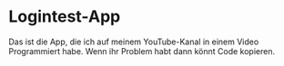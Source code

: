 # Logintest-App
Das ist die App, die ich auf meinem YouTube-Kanal in einem Video Programmiert habe. Wenn ihr Problem habt dann könnt Code kopieren.
